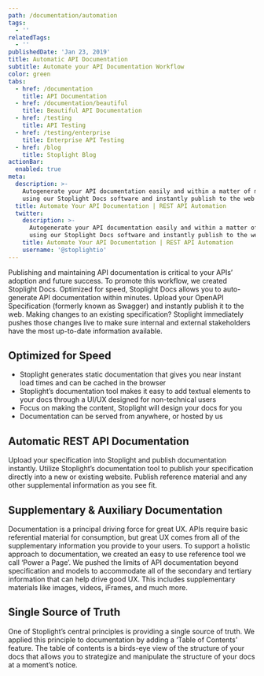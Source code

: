 ```yaml
---
path: /documentation/automation
tags:
  - ''
relatedTags:
  - ''
publishedDate: 'Jan 23, 2019'
title: Automatic API Documentation
subtitle: Automate your API Documentation Workflow
color: green
tabs:
  - href: /documentation
    title: API Documentation
  - href: /documentation/beautiful
    title: Beautiful API Documentation
  - href: /testing
    title: API Testing
  - href: /testing/enterprise
    title: Enterprise API Testing
  - href: /blog
    title: Stoplight Blog
actionBar:
  enabled: true
meta:
  description: >-
    Autogenerate your API documentation easily and within a matter of minutes
    using our Stoplight Docs software and instantly publish to the web
  title: Automate Your API Documentation | REST API Automation
  twitter:
    description: >-
      Autogenerate your API documentation easily and within a matter of minutes
      using our Stoplight Docs software and instantly publish to the web
    title: Automate Your API Documentation | REST API Automation
    username: '@stoplightio'
---
```


Publishing and maintaining API documentation is critical to your APIs’ adoption and future success. To promote this workflow, we created Stoplight Docs. Optimized for speed, Stoplight Docs allows you to auto-generate API documentation within minutes. Upload your OpenAPI Specification (formerly known as Swagger) and instantly publish it to the web. Making changes to an existing specification? Stoplight immediately pushes those changes live to make sure internal and external stakeholders have the most up-to-date information available.

## Optimized for Speed

- Stoplight generates static documentation that gives you near instant load times and can be cached in the browser
- Stoplight’s documentation tool makes it easy to add textual elements to your docs through a UI/UX designed for non-technical users
- Focus on making the content, Stoplight will design your docs for you
- Documentation can be served from anywhere, or hosted by us

## Automatic REST API Documentation

Upload your specification into Stoplight and publish documentation instantly. Utilize Stoplight’s documentation tool to publish your specification directly into a new or existing website. Publish reference material and any other supplemental information as you see fit.

## Supplementary & Auxiliary Documentation

Documentation is a principal driving force for great UX. APIs require basic referential material for consumption, but great UX comes from all of the supplementary information you provide to your users. To support a holistic approach to documentation, we created an easy to use reference tool we call ‘Power a Page’. We pushed the limits of API documentation beyond specification and models to accommodate all of the secondary and tertiary information that can help drive good UX. This includes supplementary materials like images, videos, iFrames, and much more.

## Single Source of Truth

One of Stoplight’s central principles is providing a single source of truth. We applied this principle to documentation by adding a ‘Table of Contents’ feature. The table of contents is a birds-eye view of the structure of your docs that allows you to strategize and manipulate the structure of your docs at a moment’s notice.
